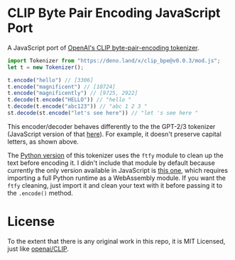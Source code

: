 # CLIP Byte Pair Encoding JavaScript Port
A JavaScript port of [OpenAI's CLIP byte-pair-encoding tokenizer](https://github.com/openai/CLIP/blob/3bee28119e6b28e75b82b811b87b56935314e6a5/clip/simple_tokenizer.py).

```js
import Tokenizer from "https://deno.land/x/clip_bpe@v0.0.3/mod.js";
let t = new Tokenizer();

t.encode("hello") // [3306]
t.encode("magnificent") // [10724]
t.encode("magnificently") // [9725, 2922]
t.decode(t.encode("HELLO")) // "hello "
t.decode(t.encode("abc123")) // "abc 1 2 3 "
st.decode(st.encode("let's see here")) // "let 's see here "
```

This encoder/decoder behaves differently to the the GPT-2/3 tokenizer (JavaScript version of that [here](https://github.com/latitudegames/GPT-3-Encoder)). For example, it doesn't preserve capital letters, as shown above.

The [Python version](https://github.com/openai/CLIP/blob/3bee28119e6b28e75b82b811b87b56935314e6a5/clip/simple_tokenizer.py) of this tokenizer uses the `ftfy` module to clean up the text before encoding it. I didn't include that module by default because currently the only version available in JavaScript is [this one](https://github.com/josephrocca/ftfy-pyodide), which requires importing a full Python runtime as a WebAssembly module. If you want the `ftfy` cleaning, just import it and clean your text with it before passing it to the `.encode()` method.

# License

To the extent that there is any original work in this repo, it is MIT Licensed, just like [openai/CLIP](https://github.com/openai/CLIP).
